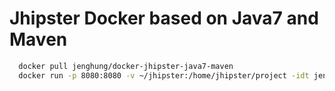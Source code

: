 # Jhipster Docker based on Java7 and Maven
```sh
  docker pull jenghung/docker-jhipster-java7-maven
  docker run -p 8080:8080 -v ~/jhipster:/home/jhipster/project -idt jenghung/docker-jhipster-java7-maven
```
